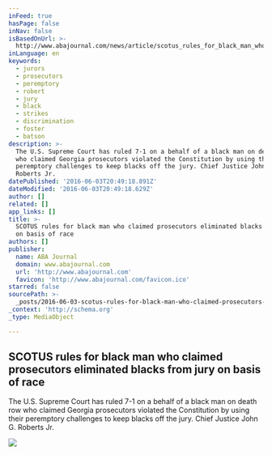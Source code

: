 ```yaml
---
inFeed: true
hasPage: false
inNav: false
isBasedOnUrl: >-
  http://www.abajournal.com/news/article/scotus_rules_for_black_man_who_claimed_prosecutors_eliminated_black_jurors/?utm_source=maestro&utm_medium=email&utm_campaign=weekly_email
inLanguage: en
keywords:
  - jurors
  - prosecutors
  - peremptory
  - robert
  - jury
  - black
  - strikes
  - discrimination
  - foster
  - batson
description: >-
  The U.S. Supreme Court has ruled 7-1 on a behalf of a black man on death row
  who claimed Georgia prosecutors violated the Constitution by using their
  peremptory challenges to keep blacks off the jury. Chief Justice John G.
  Roberts Jr.
datePublished: '2016-06-03T20:49:18.891Z'
dateModified: '2016-06-03T20:49:18.629Z'
author: []
related: []
app_links: []
title: >-
  SCOTUS rules for black man who claimed prosecutors eliminated blacks from jury
  on basis of race
authors: []
publisher:
  name: ABA Journal
  domain: www.abajournal.com
  url: 'http://www.abajournal.com'
  favicon: 'http://www.abajournal.com/favicon.ico'
starred: false
sourcePath: >-
  _posts/2016-06-03-scotus-rules-for-black-man-who-claimed-prosecutors-eliminate.md
_context: 'http://schema.org'
_type: MediaObject

---
```

<article style=""><h1>SCOTUS rules for black man who claimed prosecutors eliminated blacks from jury on basis of race</h1><p>The U.S. Supreme Court has ruled 7-1 on a behalf of a black man on death row who claimed Georgia prosecutors violated the Constitution by using their peremptory challenges to keep blacks off the jury. Chief Justice John G. Roberts Jr.</p><img src="http://www.abajournal.com/images/main_images/jury_box1.jpg" /></article>